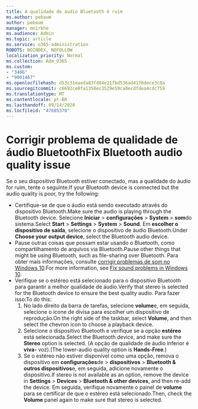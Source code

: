 ```yaml
---
title: A qualidade de áudio Bluetooth é ruim
ms.author: pebaum
author: pebaum
manager: mnirkhe
ms.audience: Admin
ms.topic: article
ms.service: o365-administration
ROBOTS: NOINDEX, NOFOLLOW
localization_priority: Normal
ms.collection: Adm_O365
ms.custom:
- "3486"
- "9001467"
ms.openlocfilehash: d53c31eaeda83fd84e21fbd536ad4178dece3c0a
ms.sourcegitcommit: c6692ce0fa1358ec3529e59ca0ecdfdea4cdc759
ms.translationtype: MT
ms.contentlocale: pt-BR
ms.lasthandoff: 09/14/2020
ms.locfileid: "47685370"
---
```

# <a name="fix-bluetooth-audio-quality-issue"></a><span data-ttu-id="a12e8-102">Corrigir problema de qualidade de áudio Bluetooth</span><span class="sxs-lookup"><span data-stu-id="a12e8-102">Fix Bluetooth audio quality issue</span></span>

<span data-ttu-id="a12e8-103">Se o seu dispositivo Bluetooth estiver conectado, mas a qualidade do áudio for ruim, tente o seguinte:</span><span class="sxs-lookup"><span data-stu-id="a12e8-103">If your Bluetooth device is connected but the audio quality is poor, try the following:</span></span>

- <span data-ttu-id="a12e8-104">Certifique-se de que o áudio está sendo executado através do dispositivo Bluetooth.</span><span class="sxs-lookup"><span data-stu-id="a12e8-104">Make sure the audio is playing through the Bluetooth device.</span></span> <span data-ttu-id="a12e8-105">Selecione **Iniciar**  >  **configurações**  >  **System**  >  **som**do sistema.</span><span class="sxs-lookup"><span data-stu-id="a12e8-105">Select **Start** > **Settings** > **System** > **Sound**.</span></span> <span data-ttu-id="a12e8-106">Em **escolher o dispositivo de saída**, selecione o dispositivo de áudio Bluetooth.</span><span class="sxs-lookup"><span data-stu-id="a12e8-106">Under **Choose your output device**, select the Bluetooth audio device.</span></span>
- <span data-ttu-id="a12e8-107">Pause outras coisas que possam estar usando o Bluetooth, como compartilhamento de arquivos via Bluetooth.</span><span class="sxs-lookup"><span data-stu-id="a12e8-107">Pause other things that might be using Bluetooth, such as file-sharing over Bluetooth.</span></span> <span data-ttu-id="a12e8-108">Para obter mais informações, consulte [corrigir problemas de som no Windows 10](https://support.microsoft.com/help/4520288/windows-10-fix-sound-problems).</span><span class="sxs-lookup"><span data-stu-id="a12e8-108">For more information, see [Fix sound problems in Windows 10](https://support.microsoft.com/help/4520288/windows-10-fix-sound-problems).</span></span>
- <span data-ttu-id="a12e8-109">Verifique se o estéreo está selecionado para o dispositivo Bluetooth para garantir a melhor qualidade de áudio.</span><span class="sxs-lookup"><span data-stu-id="a12e8-109">Verify that stereo is selected for the Bluetooth device to ensure the best quality audio.</span></span> <span data-ttu-id="a12e8-110">Para fazer isso:</span><span class="sxs-lookup"><span data-stu-id="a12e8-110">To do this:</span></span> 
    1. <span data-ttu-id="a12e8-111">No lado direito da barra de tarefas, selecione **volume**e, em seguida, selecione o ícone de divisa para escolher um dispositivo de reprodução.</span><span class="sxs-lookup"><span data-stu-id="a12e8-111">On the right side of the taskbar, select **Volume**, and then select the chevron icon to choose a playback device.</span></span>
    2. <span data-ttu-id="a12e8-112">Selecione o dispositivo Bluetooth e verifique se a opção **estéreo** está selecionada.</span><span class="sxs-lookup"><span data-stu-id="a12e8-112">Select the Bluetooth device, and make sure the **Stereo** option is selected.</span></span> <span data-ttu-id="a12e8-113">(A opção de qualidade de áudio inferior é **viva-** voz).</span><span class="sxs-lookup"><span data-stu-id="a12e8-113">(The lower-audio quality option is **Hands-Free**.)</span></span>
    3. <span data-ttu-id="a12e8-114">Se o estéreo não estiver disponível como uma opção, remova o dispositivo em **configurações**de  >  **dispositivos**  >  **Bluetooth & outros dispositivos**e, em seguida, adicione novamente o dispositivo.</span><span class="sxs-lookup"><span data-stu-id="a12e8-114">If stereo is not available as an option, remove the device in **Settings** > **Devices** > **Bluetooth & other devices**, and then re-add the device.</span></span> <span data-ttu-id="a12e8-115">Em seguida, verifique novamente o painel de **volume** para se certificar de que o estéreo está selecionado.</span><span class="sxs-lookup"><span data-stu-id="a12e8-115">Then, check the **Volume** panel again to make sure that stereo is selected.</span></span>

